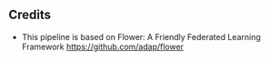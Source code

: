 ## Credits 
* This pipeline is based on Flower: A Friendly Federated Learning Framework https://github.com/adap/flower